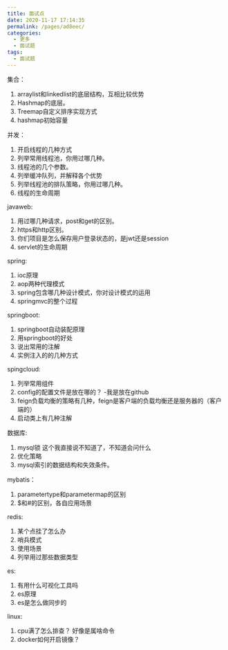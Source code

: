 ```yaml
---
title: 面试点
date: 2020-11-17 17:14:35
permalink: /pages/ad8eec/
categories:
  - 更多
  - 面试题
tags:
  - 面试题
---
```

集合：

1. arraylist和linkedlist的底层结构，互相比较优势
2. Hashmap的底层。
3. Treemap自定义排序实现方式
4. hashmap初始容量



并发：

1. 开启线程的几种方式
2. 列举常用线程池，你用过哪几种。
3. 线程池的几个参数。
4. 列举缓冲队列，并解释各个优势
5. 列举线程池的排队策略，你用过哪几种。
6. 线程的生命周期

javaweb:

1. 用过哪几种请求，post和get的区别。
2. https和http区别。
3. 你们项目是怎么保存用户登录状态的，是jwt还是session
4. servlet的生命周期

spring:
1. ioc原理
2. aop两种代理模式
3. spring包含哪几种设计模式，你对设计模式的运用
4. springmvc的整个过程

springboot:
1. springboot自动装配原理
2. 用springboot的好处
3. 说出常用的注解
4. 实例注入的的几种方式

spingcloud:
1. 列举常用组件
2. config的配置文件是放在哪的？ 	-我是放在github
3. feign负载均衡的策略有几种，feign是客户端的负载均衡还是服务器的（客户端的）
4. 启动类上有几种注解


数据库:
1. mysql锁		这个我直接说不知道了，不知道会问什么
2. 优化策略
3. mysql索引的数据结构和失效条件。

mybatis：
1. parametertype和parametermap的区别
2. $和#的区别，各自应用场景

redis:
1. 某个点挂了怎么办
2. 哨兵模式
3. 使用场景
4. 列举用过那些数据类型

es:
1. 有用什么可视化工具吗
2. es原理
3. es是怎么做同步的

linux:
1. cpu满了怎么排查？  好像是属啥命令
2. docker如何开启镜像？
